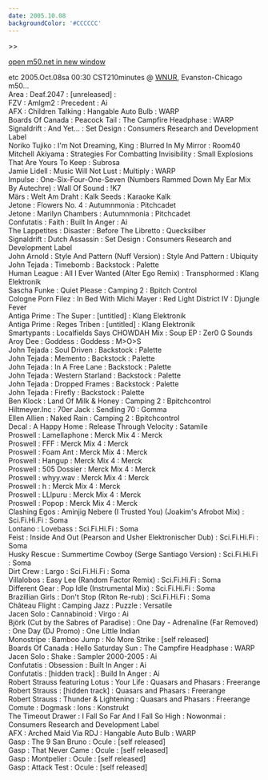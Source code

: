 ```yaml
---
date: 2005.10.08
backgroundColor: '#CCCCCC'
---
```


\>>

[open m50.net in new window  
](http://m50.net/)

etc 2005.Oct.08sa 00:30 CST210minutes @ [WNUR](http://www.wnur.org/), Evanston-Chicago m50...  
Area : Deaf.2047 : \[unreleased\] :  
FZV : Amlgm2 : Precedent : Ai  
AFX : Children Talking : Hangable Auto Bulb : WARP  
Boards Of Canada : Peacock Tail : The Campfire Headphase : WARP  
Signaldrift : And Yet... : Set Design : Consumers Research and Development Label  
Noriko Tujiko : I'm Not Dreaming, King : Blurred In My Mirror : Room40  
Mitchell Akiyama : Strategies For Combatting Invisibility : Small Explosions That Are Yours To Keep : Subrosa  
Jamie Lidell : Music Will Not Lust : Multiply : WARP  
Impulse : One-Six-Four-One-Seven (Numbers Rammed Down My Ear Mix By Autechre) : Wall Of Sound : !K7  
Märs : Welt Am Draht : Kalk Seeds : Karaoke Kalk  
Jetone : Flowers No. 4 : Autumnmonia : Pitchcadet  
Jetone : Marilyn Chambers : Autumnmonia : Pitchcadet  
Confutatis : Faith : Built In Anger : Ai  
The Lappetites : Disaster : Before The Libretto : Quecksilber  
Signaldrift : Dutch Assassin : Set Design : Consumers Research and Development Label  
John Arnold : Style And Pattern (Nuff Version) : Style And Pattern : Ubiquity  
John Tejada : Timebomb : Backstock : Palette  
Human League : All I Ever Wanted (Alter Ego Remix) : Transphormed : Klang Elektronik  
Sascha Funke : Quiet Please : Camping 2 : Bpitch Control  
Cologne Porn Filez : In Bed With Michi Mayer : Red Light District IV : Djungle Fever  
Antiga Prime : The Super : \[untitled\] : Klang Elektronik  
Antiga Prime : Reges Triben : \[untitled\] : Klang Elektronik  
Smartypants : Localfields Says CHOWDAH Mix : Soup EP : Zer0 G Sounds  
Aroy Dee : Goddess : Goddess : M>O>S  
John Tejada : Soul Driven : Backstock : Palette  
John Tejada : Memento : Backstock : Palette  
John Tejada : In A Free Lane : Backstock : Palette  
John Tejada : Western Starland : Backstock : Palette  
John Tejada : Dropped Frames : Backstock : Palette  
John Tejada : Firefly : Backstock : Palette  
Ben Klock : Land Of Milk & Honey : Camping 2 : Bpitchcontrol  
Hiltmeyer.Inc : 70er Jack : Sendling 70 : Gomma  
Ellen Allien : Naked Rain : Camping 2 : Bpitchcontrol  
Decal : A Happy Home : Release Through Velocity : Satamile  
Proswell : Lamellaphone : Merck Mix 4 : Merck  
Proswell : FFF : Merck Mix 4 : Merck  
Proswell : Foam Ant : Merck Mix 4 : Merck  
Proswell : Hangup : Merck Mix 4 : Merck  
Proswell : 505 Dossier : Merck Mix 4 : Merck  
Proswell : whyy.wav : Merck Mix 4 : Merck  
Proswell : h : Merck Mix 4 : Merck  
Proswell : LLlpuru : Merck Mix 4 : Merck  
Proswell : Popop : Merck Mix 4 : Merck  
Clashing Egos : Aminjig Nebere (I Trusted You) (Joakim's Afrobot Mix) : Sci.Fi.Hi.Fi : Soma  
Lontano : Lovebass : Sci.Fi.Hi.Fi : Soma  
Feist : Inside And Out (Pearson and Usher Elektronischer Dub) : Sci.Fi.Hi.Fi : Soma  
Husky Rescue : Summertime Cowboy (Serge Santiago Version) : Sci.Fi.Hi.Fi : Soma  
Dirt Crew : Largo : Sci.Fi.Hi.Fi : Soma  
Villalobos : Easy Lee (Random Factor Remix) : Sci.Fi.Hi.Fi : Soma  
Different Gear : Pop Idle (Instrumental Mix) : Sci.Fi.Hi.Fi : Soma  
Brazillian Girls : Don't Stop (Riton Re-rub) : Sci.Fi.Hi.Fi : Soma  
Château Flight : Camping Jazz : Puzzle : Versatile  
Jacen Solo : Cannabinoid : Virgo : Ai  
Björk (Cut by the Sabres of Paradise) : One Day - Adrenaline (Far Removed) : One Day (DJ Promo) : One Little Indian  
Monostripe : Bamboo Jump : No More Strike : \[self released\]  
Boards Of Canada : Hello Saturday Sun : The Campfire Headphase : WARP  
Jacen Solo : Shake : Sampler 2000-2005 : Ai  
Confutatis : Obsession : Built In Anger : Ai  
Confutatis : \[hidden track\] : Build In Anger : Ai  
Robert Strauss featuring Lotus : Your Life : Quasars and Phasars : Freerange  
Robert Strauss : \[hidden track\] : Quasars and Phasars : Freerange  
Robert Strauss : Thunder & Lightening : Quasars and Phasars : Freerange  
Comute : Dogmask : Ions : Konstrukt  
The Timeout Drawer : I Fall So Far And I Fall So High : Nowonmai : Consumers Research and Development Label  
AFX : Arched Maid Via RDJ : Hangable Auto Bulb : WARP  
Gasp : The 9 San Bruno : Ocule : \[self released\]  
Gasp : That Never Came : Ocule : \[self released\]  
Gasp : Montpelier : Ocule : \[self released\]  
Gasp : Attack Test : Ocule : \[self released\]